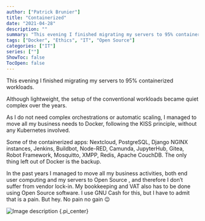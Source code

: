 ```yaml
---
author: ["Patrick Brunier"]
title: "Containerized"
date: "2021-04-28"
description: ""
summary: "This evening I finished migrating my servers to 95% containerized workloads."
tags: ["Docker", "Ethics", "IT", "Open Source"]
categories: ["IT"]
series: [""]
ShowToc: false
TocOpen: false
---
```


This evening I finished migrating my servers to 95% containerized workloads.

Although lightweight, the setup of the conventional workloads became quiet complex over the years.

As I do not need complex orchestrations or automatic scaling, I managed to move all my business needs to Docker, following the KISS principle, without any Kubernetes involved.

Some of the containerized apps: Nextcloud, PostgreSQL, Django NGINX instances, Jenkins, Buildbot, Node-RED, Camunda, JupyterHub, Gitea, Robot Framework, Mosquitto, XMPP, Redis, Apache CouchDB. The only thing left out of Docker is the backup.

In the past years I managed to move all my business activities, both end user computing and my servers to Open Source , and therefore I don’t suffer from vendor lock-in. My bookkeeping and VAT also has to be done using Open Source software. I use GNU Cash for this, but I have to admit that is a pain. But hey. No pain no gain 😉

![Image description](/imgs/docker_logo.png)
{.pi_center}